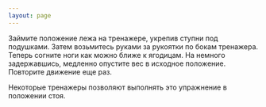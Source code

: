 ```yaml
---
layout: page
---
```

Займите положение лежа на тренажере, укрепив ступни под подушками. Затем возьмитесь руками за рукоятки по бокам тренажера. Теперь согните ноги как можно ближе к ягодицам. На немного задержавшись, медленно опустите вес в исходное положение. Повторите движение еще раз.

Некоторые тренажеры позволяют выполнять это упражнение в положении стоя.
 